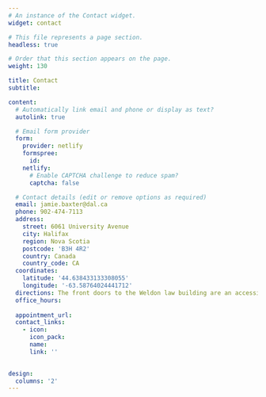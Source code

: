 ```yaml
---
# An instance of the Contact widget.
widget: contact

# This file represents a page section.
headless: true

# Order that this section appears on the page.
weight: 130

title: Contact
subtitle:

content:
  # Automatically link email and phone or display as text?
  autolink: true

  # Email form provider
  form:
    provider: netlify
    formspree:
      id:
    netlify:
      # Enable CAPTCHA challenge to reduce spam?
      captcha: false

  # Contact details (edit or remove options as required)
  email: jamie.baxter@dal.ca
  phone: 902-474-7113
  address:
    street: 6061 University Avenue
    city: Halifax 
    region: Nova Scotia
    postcode: 'B3H 4R2'
    country: Canada
    country_code: CA
  coordinates:
    latitude: '44.638433133308055' 
    longitude: '-63.58764024441712'
  directions: The front doors to the Weldon law building are an accessible entrance -- turn left from the main lobby to find the elevators to the 3rd floor. Or enter Weldon from Henry Street and take the open stairway. 
  office_hours:
    
  appointment_url: 
  contact_links:
    - icon: 
      icon_pack: 
      name: 
      link: ''
    

design:
  columns: '2'
---
```


